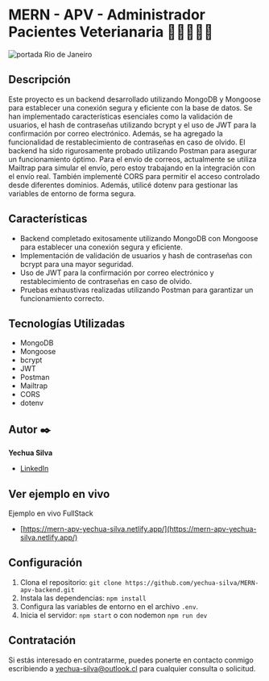 <h1>MERN - APV - Administrador Pacientes Veterianaria  🐕‍🦺🐶🧑‍⚕️</h1>
<img src="public/img/superior.jpg" alt="portada Rio de Janeiro">

## Descripción 
Este proyecto es un backend desarrollado utilizando MongoDB y Mongoose para establecer una conexión segura y eficiente con la base de datos. Se han implementado características esenciales como la validación de usuarios, el hash de contraseñas utilizando bcrypt y el uso de JWT para la confirmación por correo electrónico. Además, se ha agregado la funcionalidad de restablecimiento de contraseñas en caso de olvido. El backend ha sido rigurosamente probado utilizando Postman para asegurar un funcionamiento óptimo.
Para el envío de correos, actualmente se utiliza Mailtrap para simular el envío, pero estoy trabajando en la integración con el envío real. También implementé CORS para permitir el acceso controlado desde diferentes dominios. Además, utilicé dotenv para gestionar las variables de entorno de forma segura.
## Características
- Backend completado exitosamente utilizando MongoDB con Mongoose para establecer una conexión segura y eficiente.
- Implementación de validación de usuarios y hash de contraseñas con bcrypt para una mayor seguridad.
- Uso de JWT para la confirmación por correo electrónico y restablecimiento de contraseñas en caso de olvido.
- Pruebas exhaustivas realizadas utilizando Postman para garantizar un funcionamiento correcto.

## Tecnologías Utilizadas
- MongoDB
- Mongoose
- bcrypt
- JWT
- Postman
- Mailtrap
- CORS
- dotenv

## Autor ✒️
**Yechua Silva**

* [LinkedIn](https://www.linkedin.com/in/yechua-silva/)

## Ver ejemplo en vivo 
Ejemplo en vivo FullStack
- [https://mern-apv-yechua-silva.netlify.app/](https://mern-apv-yechua-silva.netlify.app/)

## Configuración

1. Clona el repositorio: `git clone https://github.com/yechua-silva/MERN-apv-backend.git`
2. Instala las dependencias: `npm install`
3. Configura las variables de entorno en el archivo `.env`.
4. Inicia el servidor: `npm start`  o con nodemon `npm run dev`
  
## Contratación
Si estás interesado en contratarme, puedes ponerte en contacto conmigo escribiendo a yechua-silva@outlook.cl para cualquier consulta o solicitud.
